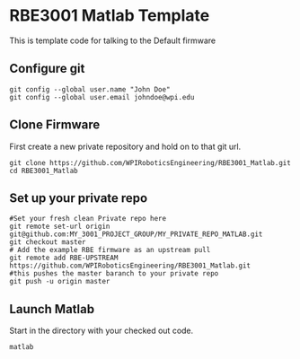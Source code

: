 # RBE3001 Matlab Template
This is template code for talking to the Default firmware

## Configure git
```
git config --global user.name "John Doe"
git config --global user.email johndoe@wpi.edu
```
## Clone Firmware
First create a new private repository and hold on to that git url.
```
git clone https://github.com/WPIRoboticsEngineering/RBE3001_Matlab.git
cd RBE3001_Matlab
```
## Set up your private repo
```
#Set your fresh clean Private repo here
git remote set-url origin git@github.com:MY_3001_PROJECT_GROUP/MY_PRIVATE_REPO_MATLAB.git
git checkout master
# Add the example RBE firmware as an upstream pull
git remote add RBE-UPSTREAM https://github.com/WPIRoboticsEngineering/RBE3001_Matlab.git
#this pushes the master baranch to your private repo
git push -u origin master
```
## Launch Matlab 

Start in the directory with your checked out code.

```
matlab
```
